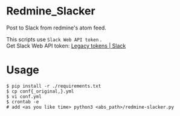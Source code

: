 # Redmine_Slacker
Post to Slack from redmine's atom feed.

This scripts use `Slack Web API token` .  
Get Slack Web API token: [Legacy tokens | Slack](https://api.slack.com/custom-integrations/legacy-tokens)

# Usage

```
$ pip install -r ./requirements.txt
$ cp conf{_original,}.yml
$ vi conf.yml
$ crontab -e
# add <as you like time> python3 <abs_path>/redmine-slacker.py
```

